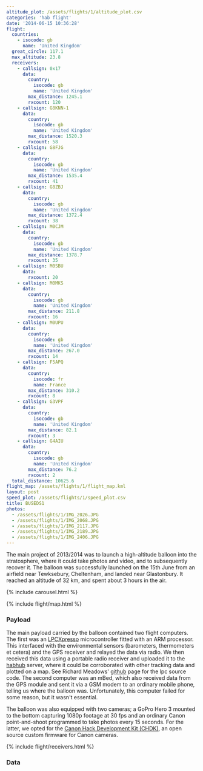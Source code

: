 ```yaml
---
altitude_plot: /assets/flights/1/altitude_plot.csv
categories: 'hab flight'
date: '2014-06-15 10:36:28'
flight:
  countries:
    - isocode: gb
      name: 'United Kingdom'
  great_circle: 117.1
  max_altitude: 23.8
  receivers:
    - callsign: 0x17
      data:
        country:
          isocode: gb
          name: 'United Kingdom'
        max_distance: 1245.1
        rxcount: 120
    - callsign: G8KNN-1
      data:
        country:
          isocode: gb
          name: 'United Kingdom'
        max_distance: 1520.3
        rxcount: 58
    - callsign: G8FJG
      data:
        country:
          isocode: gb
          name: 'United Kingdom'
        max_distance: 1535.4
        rxcount: 41
    - callsign: G8ZBJ
      data:
        country:
          isocode: gb
          name: 'United Kingdom'
        max_distance: 1372.4
        rxcount: 38
    - callsign: M0CJM
      data:
        country:
          isocode: gb
          name: 'United Kingdom'
        max_distance: 1378.7
        rxcount: 35
    - callsign: M0SBU
      data:
        rxcount: 20
    - callsign: M0MKS
      data:
        country:
          isocode: gb
          name: 'United Kingdom'
        max_distance: 211.8
        rxcount: 16
    - callsign: M0UPU
      data:
        country:
          isocode: gb
          name: 'United Kingdom'
        max_distance: 267.0
        rxcount: 14
    - callsign: F5APQ
      data:
        country:
          isocode: fr
          name: France
        max_distance: 310.2
        rxcount: 8
    - callsign: G3VPF
      data:
        country:
          isocode: gb
          name: 'United Kingdom'
        max_distance: 82.1
        rxcount: 3
    - callsign: G4AIU
      data:
        country:
          isocode: gb
          name: 'United Kingdom'
        max_distance: 76.2
        rxcount: 2
  total_distance: 10625.6
flight_map: /assets/flights/1/flight_map.kml
layout: post
speed_plot: /assets/flights/1/speed_plot.csv
title: BUSEDS1
photos:
  - /assets/flights/1/IMG_2026.JPG
  - /assets/flights/1/IMG_2068.JPG
  - /assets/flights/1/IMG_2117.JPG
  - /assets/flights/1/IMG_2189.JPG
  - /assets/flights/1/IMG_2406.JPG
---
```


The main project of 2013/2014 was to launch a high-altitude balloon into the stratosphere, where it could take photos and video, and to subsequently recover it. The balloon was successfully launched on the 15th June from an airfield near Tewksebury, Cheltenham, and landed near Glastonbury. It reached an altitude of 32 km, and spent about 3 hours in the air.

<!--more-->

{% include carousel.html %}

{% include flight/map.html %}

### Payload
The main payload carried by the balloon contained two flight computers. The first was an [LPCXpresso](http://www.lpcware.com/lpcxpresso) microcontroller fitted with an ARM processor. This interfaced with the environmental sensors (barometers, thermometers et cetera) and the GPS receiver and relayed the data via radio. We then received this data using a portable radio receiver and uploaded it to the [habhub](http://habhub.org/) server, where it could be corroborated with other tracking data and plotted on a map. See Richard Meadows' [github](https://github.com/richardeoin/buseds-hab/tree/master/lpc-src) page for the lpc source code. The second computer was an mBed, which also received data from the GPS module and sent it via a GSM modem to an ordinary mobile phone, telling us where the balloon was. Unfortunately, this computer failed for some reason, but it wasn't essential.

The balloon was also equipped with two cameras; a GoPro Hero 3 mounted to the bottom capturing 1080p footage at 30 fps and an ordinary Canon point-and-shoot programmed to take photos every 15 seconds. For the latter, we opted for the [Canon Hack Development Kit (CHDK)](http://chdk.wikia.com/wiki/CHDK), an open source custom firmware for Canon cameras.

{% include flight/receivers.html %}

### Data
<div class="row">
  <div class="col-md-6">
    <div>
      <svg id="alt-time"></svg>
    </div>
  </div>
  <div class="col-md-6">
    <div>
      <svg id="speed-time"></svg>
    </div>
  </div>
</div>
